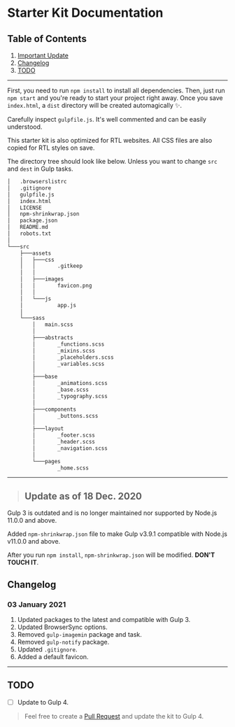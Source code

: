 # Starter Kit Documentation

## Table of Contents
1. [Important Update](#Update-as-of-18-Dec.-2020)
2. [Changelog](#Changelog)
3. [TODO](#TODO)

---

First, you need to run `npm install` to install all dependencies. Then, just run `npm start` and you're ready to start your project right away. Once you save `index.html`, a `dist` directory will be created automagically :sparkles:.

Carefully inspect `gulpfile.js`. It's well commented and can be easily understood.

This starter kit is also optimized for RTL websites. All CSS files are also copied for RTL styles on save.

The directory tree should look like below. Unless you want to change `src` and `dest` in Gulp tasks.

```bash
│   .browserslistrc
│   .gitignore
│   gulpfile.js
│   index.html
│   LICENSE
│   npm-shrinkwrap.json
│   package.json
│   README.md
│   robots.txt
│
└───src
    ├───assets
    │   ├───css
    │   │       .gitkeep
    │   │
    │   ├───images
    │   │       favicon.png
    │   │
    │   └───js
    │           app.js
    │
    └───sass
        │   main.scss
        │
        ├───abstracts
        │       _functions.scss
        │       _mixins.scss
        │       _placeholders.scss
        │       _variables.scss
        │
        ├───base
        │       _animations.scss
        │       _base.scss
        │       _typography.scss
        │
        ├───components
        │       _buttons.scss
        │
        ├───layout
        │       _footer.scss
        │       _header.scss
        │       _navigation.scss
        │
        └───pages
                _home.scss
```
---

> ## Update as of 18 Dec. 2020

Gulp 3 is outdated and is no longer maintained nor supported by Node.js 11.0.0 and above.

Added `npm-shrinkwrap.json` file to make Gulp v3.9.1 compatible with Node.js v11.0.0 and above.

After you run `npm install`, `npm-shrinkwrap.json` will be modified. **DON'T TOUCH IT**.

## Changelog

### 03 January 2021

1. Updated packages to the latest and compatible with Gulp 3.
2. Updated BrowserSync options.
3. Removed `gulp-imagemin` package and task.
4. Removed `gulp-notify` package.
5. Updated `.gitignore`.
6. Added a default favicon.

---

## TODO

- [ ] Update to Gulp 4.

> Feel free to create a [Pull Request](https://github.com/Tes3awy/html-starter-kit/pulls) and update the kit to Gulp 4.